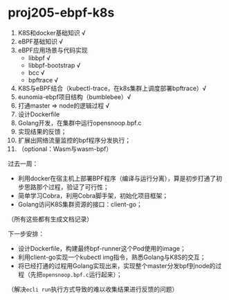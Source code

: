 # proj205-ebpf-k8s

1. K8S和docker基础知识 							√  
2. eBPF基础知识 								          √
3. eBPF应用场景与代码实现
    - libbpf                                                  √
    - libbpf-bootstrap                               √
    - bcc                                                       √
    - bpftrace                                              √
4. K8S与eBPF结合（kubectl-trace，在k8s集群上调度部署bpftrace）√
5. eunomia-ebpf项目结构（bumblebee）√
6. 打通master => node的逻辑过程              √
7. 设计Dockerfile
8. Golang开发，在集群中运行opensnoop.bpf.c
9. 实现结果的反馈；
10. 扩展出网络流量监控的bpf程序分发执行；
11. （optional：Wasm与wasm-bpf）

过去一周：

- 利用docker在宿主机上部署BPF程序（编译与运行分离），算是初步打通了初步思路那个过程，验证了可行性；
- 简单学习Cobra，利用Cobra脚手架，初始化项目框架；
- Golang访问K8S集群资源的接口：client-go；

（所有这些都有生成文档记录）


下一步安排：

- 设计Dockerfile，构建最终bpf-runner这个Pod使用的image；
- 利用client-go实现一个kubectl img指令，熟悉Golang与K8S的交互；
- 将已经打通的过程用Golang实现出来，实现整个master分发bpf到node的过程（先把`opensnoop.bpf.c`运行起来）；

（解决`ecli run`执行方式导致的难以收集结果进行反馈的问题）

